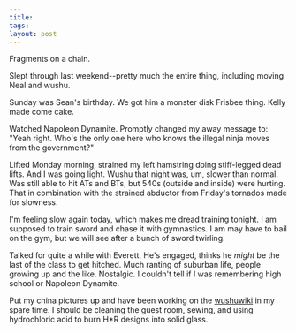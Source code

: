 ```yaml
---
title:  
tags: 
layout: post
---
```

Fragments on a chain.







Slept through last weekend--pretty much the entire thing, including moving Neal and wushu.







Sunday was Sean's birthday. We got him a monster disk Frisbee thing.  Kelly made come cake.







Watched Napoleon Dynamite.  Promptly changed my away message to: "Yeah right. Who's the only one here who knows the illegal ninja moves from the government?"







Lifted Monday morning, strained my left hamstring doing stiff-legged dead lifts.  And I was going light.  Wushu that night was, um, slower than normal.  Was still able to hit ATs and BTs, but 540s (outside and inside) were hurting.  That in combination with the strained abductor from Friday's tornados made for slowness.







I'm feeling slow again today, which makes me dread training tonight.  I am supposed to train sword and chase it with gymnastics.  I am may have to bail on the gym, but we will see after a bunch of sword twirling.  







Talked for quite a while with Everett.  He's engaged, thinks he _might_ be the last of the class to get hitched.  Much ranting of suburban life, people growing up and the like.  Nostalgic.  I couldn't tell if I was remembering high school or Napoleon Dynamite. 







Put my china pictures up and have been working on the <a href="http://www.wushuwiki.org">wushuwiki</a> in my spare time.  I should be cleaning the guest room, sewing, and using hydrochloric acid to burn H\*R designs into solid glass.
